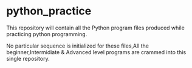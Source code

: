 # python_practice
This repository will contain all the Python program files produced while practicing python programming.

No particular sequence is initialized for these files,All the beginner,Intermidiate & Advanced level programs are crammed into this single repository.

